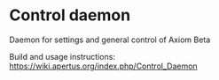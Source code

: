 # Control daemon
Daemon for settings and general control of Axiom Beta

Build and usage instructions: https://wiki.apertus.org/index.php/Control_Daemon
